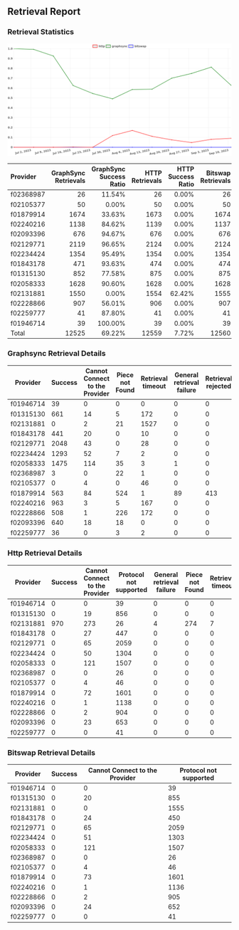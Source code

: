 ## Retrieval Report
### Retrieval Statistics
<img src="https://raw.githubusercontent.com/data-preservation-programs/filplus-checker-assets/main/filecoin-project/filecoin-plus-large-datasets/issues/2029/1694683214905.png"/>

| Provider  | GraphSync Retrievals | GraphSync Success Ratio | HTTP Retrievals | HTTP Success Ratio | Bitswap Retrievals | Bitswap Success Ratio |
| :-------- | -------------------: | ----------------------: | --------------: | -----------------: | -----------------: | --------------------: |
| f02368987 |                   26 |                  11.54% |              26 |              0.00% |                 26 |                 0.00% |
| f02105377 |                   50 |                   0.00% |              50 |              0.00% |                 50 |                 0.00% |
| f01879914 |                 1674 |                  33.63% |            1673 |              0.00% |               1674 |                 0.00% |
| f02240216 |                 1138 |                  84.62% |            1139 |              0.00% |               1137 |                 0.00% |
| f02093396 |                  676 |                  94.67% |             676 |              0.00% |                676 |                 0.00% |
| f02129771 |                 2119 |                  96.65% |            2124 |              0.00% |               2124 |                 0.00% |
| f02234424 |                 1354 |                  95.49% |            1354 |              0.00% |               1354 |                 0.00% |
| f01843178 |                  471 |                  93.63% |             474 |              0.00% |                474 |                 0.00% |
| f01315130 |                  852 |                  77.58% |             875 |              0.00% |                875 |                 0.00% |
| f02058333 |                 1628 |                  90.60% |            1628 |              0.00% |               1628 |                 0.00% |
| f02131881 |                 1550 |                   0.00% |            1554 |             62.42% |               1555 |                 0.00% |
| f02228866 |                  907 |                  56.01% |             906 |              0.00% |                907 |                 0.00% |
| f02259777 |                   41 |                  87.80% |              41 |              0.00% |                 41 |                 0.00% |
| f01946714 |                   39 |                 100.00% |              39 |              0.00% |                 39 |                 0.00% |
| Total     |                12525 |                  69.22% |           12559 |              7.72% |              12560 |                 0.00% |

### Graphsync Retrieval Details
| Provider  | Success | Cannot Connect to the Provider | Piece not Found | Retrieval timeout | General retrieval failure | Retrieval rejected |
| --------- | ------- | ------------------------------ | --------------- | ----------------- | ------------------------- | ------------------ |
| f01946714 | 39      | 0                              | 0               | 0                 | 0                         | 0                  |
| f01315130 | 661     | 14                             | 5               | 172               | 0                         | 0                  |
| f02131881 | 0       | 2                              | 21              | 1527              | 0                         | 0                  |
| f01843178 | 441     | 20                             | 0               | 10                | 0                         | 0                  |
| f02129771 | 2048    | 43                             | 0               | 28                | 0                         | 0                  |
| f02234424 | 1293    | 52                             | 7               | 2                 | 0                         | 0                  |
| f02058333 | 1475    | 114                            | 35              | 3                 | 1                         | 0                  |
| f02368987 | 3       | 0                              | 22              | 1                 | 0                         | 0                  |
| f02105377 | 0       | 4                              | 0               | 46                | 0                         | 0                  |
| f01879914 | 563     | 84                             | 524             | 1                 | 89                        | 413                |
| f02240216 | 963     | 3                              | 5               | 167               | 0                         | 0                  |
| f02228866 | 508     | 1                              | 226             | 172               | 0                         | 0                  |
| f02093396 | 640     | 18                             | 18              | 0                 | 0                         | 0                  |
| f02259777 | 36      | 0                              | 3               | 2                 | 0                         | 0                  |

### Http Retrieval Details
| Provider  | Success | Cannot Connect to the Provider | Protocol not supported | General retrieval failure | Piece not Found | Retrieval timeout |
| --------- | ------- | ------------------------------ | ---------------------- | ------------------------- | --------------- | ----------------- |
| f01946714 | 0       | 0                              | 39                     | 0                         | 0               | 0                 |
| f01315130 | 0       | 19                             | 856                    | 0                         | 0               | 0                 |
| f02131881 | 970     | 273                            | 26                     | 4                         | 274             | 7                 |
| f01843178 | 0       | 27                             | 447                    | 0                         | 0               | 0                 |
| f02129771 | 0       | 65                             | 2059                   | 0                         | 0               | 0                 |
| f02234424 | 0       | 50                             | 1304                   | 0                         | 0               | 0                 |
| f02058333 | 0       | 121                            | 1507                   | 0                         | 0               | 0                 |
| f02368987 | 0       | 0                              | 26                     | 0                         | 0               | 0                 |
| f02105377 | 0       | 4                              | 46                     | 0                         | 0               | 0                 |
| f01879914 | 0       | 72                             | 1601                   | 0                         | 0               | 0                 |
| f02240216 | 0       | 1                              | 1138                   | 0                         | 0               | 0                 |
| f02228866 | 0       | 2                              | 904                    | 0                         | 0               | 0                 |
| f02093396 | 0       | 23                             | 653                    | 0                         | 0               | 0                 |
| f02259777 | 0       | 0                              | 41                     | 0                         | 0               | 0                 |

### Bitswap Retrieval Details
| Provider  | Success | Cannot Connect to the Provider | Protocol not supported |
| --------- | ------- | ------------------------------ | ---------------------- |
| f01946714 | 0       | 0                              | 39                     |
| f01315130 | 0       | 20                             | 855                    |
| f02131881 | 0       | 0                              | 1555                   |
| f01843178 | 0       | 24                             | 450                    |
| f02129771 | 0       | 65                             | 2059                   |
| f02234424 | 0       | 51                             | 1303                   |
| f02058333 | 0       | 121                            | 1507                   |
| f02368987 | 0       | 0                              | 26                     |
| f02105377 | 0       | 4                              | 46                     |
| f01879914 | 0       | 73                             | 1601                   |
| f02240216 | 0       | 1                              | 1136                   |
| f02228866 | 0       | 2                              | 905                    |
| f02093396 | 0       | 24                             | 652                    |
| f02259777 | 0       | 0                              | 41                     |
